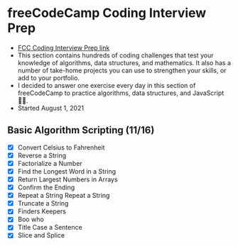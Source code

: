 # freeCodeCamp Coding Interview Prep
- [FCC Coding Interview Prep link](https://www.freecodecamp.org/learn/coding-interview-prep/)
- This section contains hundreds of coding challenges that test your knowledge of algorithms, data structures, and mathematics. It also has a number of take-home projects you can use to strengthen your skills, or add to your portfolio.
- I decided to answer one exercise every day in this section of freeCodeCamp to practice algorithms, data structures, and JavaScript 👨‍💻.
- Started August 1, 2021

## Basic Algorithm Scripting (11/16)
- [x] Convert Celsius to Fahrenheit 
- [x] Reverse a String
- [x] Factorialize a Number 
- [x] Find the Longest Word in a String 
- [x] Return Largest Numbers in Arrays
- [x] Confirm the Ending
- [x] Repeat a String Repeat a String
- [x] Truncate a String 
- [x] Finders Keepers
- [x] Boo who
- [x] Title Case a Sentence
- [x] Slice and Splice